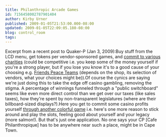 ```yaml
---
title: Philanthropic Arcade Games
id: 7156458002787901404
author: Kirby Urner
published: 2009-01-05T21:53:00.000-08:00
updated: 2009-01-05T22:09:05.180-08:00
blog: control_room
tags: 
---
```


[](http://www.flickr.com/photos/17157315@N00/3173306212/)Excerpt from a recent post to Quaker-P (Jan 3, 2009):Buy stuff from the LCD menu, get tokens per vendor-sponsored games, and [commit to various charities](http://www.doctorswithoutborders.org/) (could be competitive i.e. you keep some of the money yourself if you're a strong player, but if you lose you know it's to a good cause of your choosing e.g. [Friends Peace Teams](http://worldgame.blogspot.com/2008/03/peace-teams.html) (depends on the shop, its selection of vendors, what your choices might be)).Of course the cynics are saying we're just doing this to take the edge off casino gambling, removing the stigma.  A percentage of winnings funneled through a "public switchboard" seems like even more direct control than we get over our taxes (like sales taxes), how they're spent by non-transparent legislatures (where are their billboard-sized displays?).Here you get to commit some casino profits yourself [through another colorful game](https://wanderers.pbwiki.com/CoffeeShopsNetwork) i.e. here's one more reason to stick around and play the slots, feeling good about yourself and your legacy (more salmon!). But that's just one application.  No one says your CP [Cafe Philanthropique] has to be anywhere near such a place, might be in Cape Town.